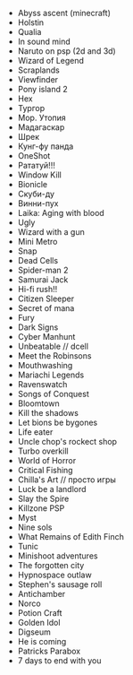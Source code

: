 - Abyss ascent (minecraft)
- Holstin
- Qualia
- In sound mind
- Naruto on psp (2d and 3d)
- Wizard of Legend
- Scraplands
- Viewfinder
- Pony island 2
- Hex
- Тургор
- Мор. Утопия
- Мадагаскар
- Шрек
- Кунг-фу панда
- OneShot
- Рататуй!!!
- Window Kill
- Bionicle
- Скуби-ду
- Винни-пух
- Laika: Aging with blood
- Ugly
- Wizard with a gun
- Mini Metro
- Snap
- Dead Cells
- Spider-man 2
- Samurai Jack
- Hi-fi rush!!
- Citizen Sleeper
- Secret of mana
- Fury
- Dark Signs
- Cyber Manhunt
- Unbeatable // dcell
- Meet the Robinsons
- Mouthwashing
- Mariachi Legends
- Ravenswatch
- Songs of Conquest
- Bloomtown
- Kill the shadows
- Let bions be bygones
- Life eater
- Uncle chop's rockect shop
- Turbo overkill
- World of Horror
- Critical Fishing
- Chilla's Art // просто игры
- Luck be a landlord
- Slay the Spire
- Killzone PSP
- Myst
- Nine sols
- What Remains of Edith Finch
- Tunic
- Minishoot adventures
- The forgotten city
- Hypnospaсe outlaw
- Stephen's sausage roll
- Antichamber
- Norco
- Potion Craft
- Golden Idol
- Digseum
- He is coming
- Patricks Parabox
- 7 days to end with you